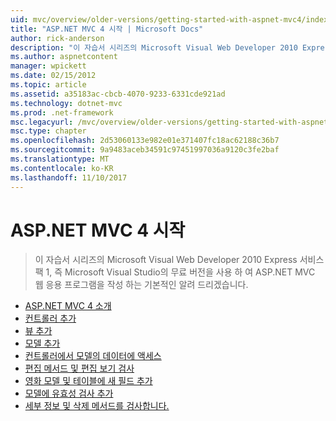 ```yaml
---
uid: mvc/overview/older-versions/getting-started-with-aspnet-mvc4/index
title: "ASP.NET MVC 4 시작 | Microsoft Docs"
author: rick-anderson
description: "이 자습서 시리즈의 Microsoft Visual Web Developer 2010 Express 서비스 팩 1, w를 사용 하 여 ASP.NET MVC 웹 응용 프로그램을 작성 하는 기본적인 알려 드리겠습니다 중..."
ms.author: aspnetcontent
manager: wpickett
ms.date: 02/15/2012
ms.topic: article
ms.assetid: a35183ac-cbcb-4070-9233-6331cde921ad
ms.technology: dotnet-mvc
ms.prod: .net-framework
msc.legacyurl: /mvc/overview/older-versions/getting-started-with-aspnet-mvc4
msc.type: chapter
ms.openlocfilehash: 2d53060133e982e01e371407fc18ac62188c36b7
ms.sourcegitcommit: 9a9483aceb34591c97451997036a9120c3fe2baf
ms.translationtype: MT
ms.contentlocale: ko-KR
ms.lasthandoff: 11/10/2017
---
```

<a name="getting-started-with-aspnet-mvc-4"></a>ASP.NET MVC 4 시작
====================
> 이 자습서 시리즈의 Microsoft Visual Web Developer 2010 Express 서비스 팩 1, 즉 Microsoft Visual Studio의 무료 버전을 사용 하 여 ASP.NET MVC 웹 응용 프로그램을 작성 하는 기본적인 알려 드리겠습니다.


- [ASP.NET MVC 4 소개](intro-to-aspnet-mvc-4.md)
- [컨트롤러 추가](adding-a-controller.md)
- [뷰 추가](adding-a-view.md)
- [모델 추가](adding-a-model.md)
- [컨트롤러에서 모델의 데이터에 액세스](accessing-your-models-data-from-a-controller.md)
- [편집 메서드 및 편집 보기 검사](examining-the-edit-methods-and-edit-view.md)
- [영화 모델 및 테이블에 새 필드 추가](adding-a-new-field-to-the-movie-model-and-table.md)
- [모델에 유효성 검사 추가](adding-validation-to-the-model.md)
- [세부 정보 및 삭제 메서드를 검사합니다.](examining-the-details-and-delete-methods.md)
